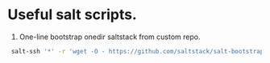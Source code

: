 # Useful salt scripts.

1. One-line bootstrap onedir saltstack from custom repo.
```bash
 salt-ssh '*' -r 'wget -O - https://github.com/saltstack/salt-bootstrap/releases/latest/download/bootstrap-salt.sh | sudo sh -s -- -R mirror.yandex.ru/mirrors/repo.saltproject.io onedir'
```
